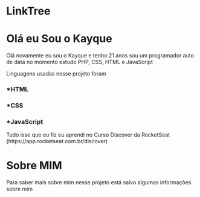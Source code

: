 # LinkTree

<h1> Olá eu Sou o Kayque </h1>
<p aling="center"> Olá novamente eu sou o Kayque e tenho 21 anos sou um programador auto de data no momento estudo PHP, CSS, HTML e JavaScript</p>

<p aling="center"> Linguagens usadas nesse projeto foram </p>
<h3> *HTML </h3>
<h3> *CSS </h3>
<h3> *JavaScript </h3>

<p aling="center"> Tudo isso que eu fiz eu aprendi no Curso Discover da RocketSeat (https://app.rocketseat.com.br/discover) </p>

<h1> Sobre MIM </h1>
<p aling="center"> Para saber mais sobre mim nesse projeto está salvo algumas informações sobre mim </p>

